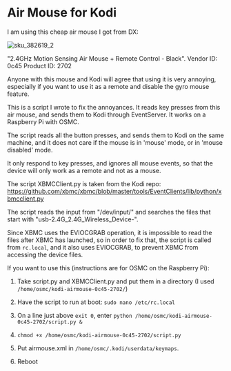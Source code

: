 Air Mouse for Kodi
==================

I am using this cheap air mouse I got from DX:

![sku_382619_2](https://cloud.githubusercontent.com/assets/346211/9074842/4ab1ba32-3b0e-11e5-96f4-df719802ca3b.jpg)

"2.4GHz Motion Sensing Air Mouse + Remote Control - Black". 
Vendor ID: 0c45
Product ID: 2702

Anyone with this mouse and Kodi will agree that using it is very annoying, especially if you want to use it as a remote and disable the gyro mouse feature.

This is a script I wrote to fix the annoyances.  It reads key presses from this air mouse, and sends them to Kodi through EventServer. It works on a Raspberry Pi with OSMC.

The script reads all the button presses, and sends them to Kodi on the same machine, and it does not care if the mouse is in 'mouse' mode, or in 'mouse disabled' mode.

It only respond to key presses, and ignores all mouse events, so that the device will only work as a remote and not as a mouse.

The script XBMCClient.py is taken from the Kodi repo:
https://github.com/xbmc/xbmc/blob/master/tools/EventClients/lib/python/xbmcclient.py

The script reads the input from "/dev/input/" and searches the files that start with
"usb-2.4G_2.4G_Wireless_Device-".

Since XBMC uses the EVIOCGRAB operation, it is impossible to read the files after XBMC has launched, so in order to fix that, the script is called from ```rc.local```, and it also uses EVIOCGRAB, to prevent XBMC from accessing the device files.

If you want to use this (instructions are for OSMC on the Raspberry Pi):

1.  Take script.py and XBMCClient.py and put them in a directory (I used ```/home/osmc/kodi-airmouse-0c45-2702/```)

2.  Have the script to run at boot: ```sudo nano /etc/rc.local```

3.  On a line just above ```exit 0```, enter ```python /home/osmc/kodi-airmouse-0c45-2702/script.py &```

4.  ```chmod +x /home/osmc/kodi-airmouse-0c45-2702/script.py```

5.  Put airmouse.xml in ```/home/osmc/.kodi/userdata/keymaps```.

6.  Reboot
